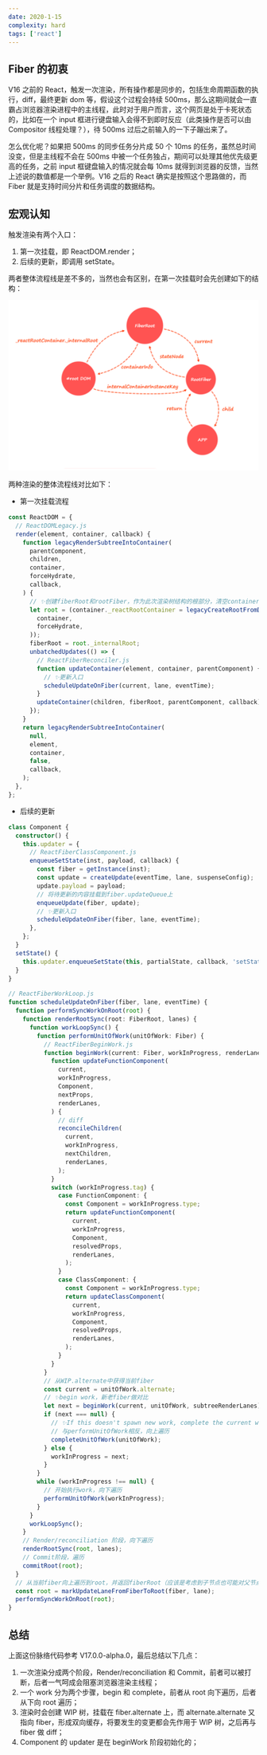 ```yaml
---
date: 2020-1-15
complexity: hard
tags: ['react']
---
```


## Fiber 的初衷

V16 之前的 React，触发一次渲染，所有操作都是同步的，包括生命周期函数的执行，diff，最终更新 dom 等，假设这个过程会持续 500ms，那么这期间就会一直霸占浏览器渲染进程中的主线程，此时对于用户而言，这个网页是处于卡死状态的，比如在一个 input 框进行键盘输入会得不到即时反应（此类操作是否可以由 Compositor 线程处理？），待 500ms 过后之前输入的一下子蹦出来了。

怎么优化呢？如果把 500ms 的同步任务分片成 50 个 10ms 的任务，虽然总时间没变，但是主线程不会在 500ms 中被一个任务独占，期间可以处理其他优先级更高的任务，之前 input 框键盘输入的情况就会每 10ms 就得到浏览器的反馈，当然上述说的数值都是一个举例。V16 之后的 React 确实是按照这个思路做的，而 Fiber 就是支持时间分片和任务调度的数据结构。

## 宏观认知

触发渲染有两个入口：

1. 第一次挂载，即 ReactDOM.render；
2. 后续的更新，即调用 setState。

两者整体流程线是差不多的，当然也会有区别，在第一次挂载时会先创建如下的结构：

![](../assets/blogs/react_dom_render.png)

两种渲染的整体流程线对比如下：

- 第一次挂载流程

```ts
const ReactDOM = {
  // ReactDOMLegacy.js
  render(element, container, callback) {
    function legacyRenderSubtreeIntoContainer(
      parentComponent,
      children,
      container,
      forceHydrate,
      callback,
    ) {
      // ✨创建fiberRoot和rootFiber，作为此次渲染树结构的根部分，清空container的子节点
      let root = (container._reactRootContainer = legacyCreateRootFromDOMContainer(
        container,
        forceHydrate,
      ));
      fiberRoot = root._internalRoot;
      unbatchedUpdates(() => {
        // ReactFiberReconciler.js
        function updateContainer(element, container, parentComponent) {
          // ✨更新入口
          scheduleUpdateOnFiber(current, lane, eventTime);
        }
        updateContainer(children, fiberRoot, parentComponent, callback);
      });
    }
    return legacyRenderSubtreeIntoContainer(
      null,
      element,
      container,
      false,
      callback,
    );
  },
};
```

- 后续的更新

```ts
class Component {
  constructor() {
    this.updater = {
      // ReactFiberClassComponent.js
      enqueueSetState(inst, payload, callback) {
        const fiber = getInstance(inst);
        const update = createUpdate(eventTime, lane, suspenseConfig);
        update.payload = payload;
        // 将待更新的内容挂载到fiber.updateQueue上
        enqueueUpdate(fiber, update);
        // ✨更新入口
        scheduleUpdateOnFiber(fiber, lane, eventTime);
      },
    };
  }
  setState() {
    this.updater.enqueueSetState(this, partialState, callback, 'setState');
  }
}
```

```ts
// ReactFiberWorkLoop.js
function scheduleUpdateOnFiber(fiber, lane, eventTime) {
  function performSyncWorkOnRoot(root) {
    function renderRootSync(root: FiberRoot, lanes) {
      function workLoopSync() {
        function performUnitOfWork(unitOfWork: Fiber) {
          // ReactFiberBeginWork.js
          function beginWork(current: Fiber, workInProgress, renderLanes) {
            function updateFunctionComponent(
              current,
              workInProgress,
              Component,
              nextProps,
              renderLanes,
            ) {
              // diff
              reconcileChildren(
                current,
                workInProgress,
                nextChildren,
                renderLanes,
              );
            }
            switch (workInProgress.tag) {
              case FunctionComponent: {
                const Component = workInProgress.type;
                return updateFunctionComponent(
                  current,
                  workInProgress,
                  Component,
                  resolvedProps,
                  renderLanes,
                );
              }
              case ClassComponent: {
                const Component = workInProgress.type;
                return updateClassComponent(
                  current,
                  workInProgress,
                  Component,
                  resolvedProps,
                  renderLanes,
                );
              }
            }
          }
          // 从WIP.alternate中获得当前fiber
          const current = unitOfWork.alternate;
          // ✨begin work，新老fiber做对比
          let next = beginWork(current, unitOfWork, subtreeRenderLanes);
          if (next === null) {
            // ✨If this doesn't spawn new work, complete the current work.
            // 与performUnitOfWork相反，向上遍历
            completeUnitOfWork(unitOfWork);
          } else {
            workInProgress = next;
          }
        }
        while (workInProgress !== null) {
          // 开始执行work，向下遍历
          performUnitOfWork(workInProgress);
        }
      }
      workLoopSync();
    }
    // Render/reconciliation 阶段，向下遍历
    renderRootSync(root, lanes);
    // Commit阶段，遍历
    commitRoot(root);
  }
  // 从当前fiber向上遍历到root，并返回fiberRoot（应该是考虑到子节点也可能对父节点产生影响所以追溯到root再统一处理rootFiber.updateQueue）
  const root = markUpdateLaneFromFiberToRoot(fiber, lane);
  performSyncWorkOnRoot(root);
}
```

## 总结

上面这份脉络代码参考 V17.0.0-alpha.0，最后总结以下几点：

1. 一次渲染分成两个阶段，Render/reconciliation 和 Commit，前者可以被打断，后者一气呵成会阻塞浏览器渲染主线程；
2. 一个 work 分为两个步骤，begin 和 complete，前者从 root 向下遍历，后者从下向 root 遍历；
3. 渲染时会创建 WIP 树，挂载在 fiber.alternate 上，而 alternate.alternate 又指向 fiber，形成双向缓存，将要发生的变更都会先作用于 WIP 树，之后再与 fiber 做 diff；
4. Component 的 updater 是在 beginWork 阶段初始化的；

[1]: https://makersden.io/blog/look-inside-fiber
[2]: https://github.com/acdlite/react-fiber-architecture
[3]: https://zhuanlan.zhihu.com/p/26027085
[4]: https://link.zhihu.com/?target=https%3A//www.youtube.com/watch%3Fv%3DZCuYPiUIONs
